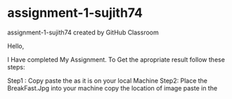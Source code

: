 # assignment-1-sujith74
assignment-1-sujith74 created by GitHub Classroom

Hello,
 
 I Have completed My Assignment. 
 To Get the apropriate result follow these steps: 
 
 
Step1 : Copy paste the as it is on your local Machine 
Step2: Place the BreakFast.Jpg into your machine copy the location of image paste in the 
